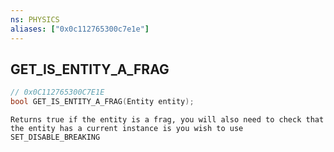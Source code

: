 ```yaml
---
ns: PHYSICS
aliases: ["0x0c112765300c7e1e"]
---
```

## GET_IS_ENTITY_A_FRAG

```c
// 0x0C112765300C7E1E
bool GET_IS_ENTITY_A_FRAG(Entity entity);
```

```
Returns true if the entity is a frag, you will also need to check that the entity has a current instance is you wish to use SET_DISABLE_BREAKING
```
